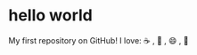 hello world
===========
My first repository on GitHub!
I love: :coffee: , :pizza: , :smile: , :dancer:
